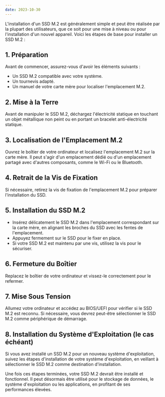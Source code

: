 ```yaml
---
date: 2023-10-30
---
```



L'installation d'un SSD M.2 est généralement simple et peut être réalisée par la plupart des utilisateurs, que ce soit pour une mise à niveau ou pour l'installation d'un nouvel appareil. Voici les étapes de base pour installer un SSD M.2 :

## 1. Préparation

Avant de commencer, assurez-vous d'avoir les éléments suivants :
- Un SSD M.2 compatible avec votre système.
- Un tournevis adapté.
- Un manuel de votre carte mère pour localiser l'emplacement M.2.

## 2. Mise à la Terre

Avant de manipuler le SSD M.2, déchargez l'électricité statique en touchant un objet métallique non peint ou en portant un bracelet anti-électricité statique.

## 3. Localisation de l'Emplacement M.2

Ouvrez le boîtier de votre ordinateur et localisez l'emplacement M.2 sur la carte mère. Il peut s'agir d'un emplacement dédié ou d'un emplacement partagé avec d'autres composants, comme le Wi-Fi ou le Bluetooth.

## 4. Retrait de la Vis de Fixation

Si nécessaire, retirez la vis de fixation de l'emplacement M.2 pour préparer l'installation du SSD.

## 5. Installation du SSD M.2

- Insérez délicatement le SSD M.2 dans l'emplacement correspondant sur la carte mère, en alignant les broches du SSD avec les fentes de l'emplacement.
- Appuyez fermement sur le SSD pour le fixer en place.
- Si votre SSD M.2 est maintenu par une vis, utilisez la vis pour le sécuriser.

## 6. Fermeture du Boîtier

Replacez le boîtier de votre ordinateur et vissez-le correctement pour le refermer.

## 7. Mise Sous Tension

Allumez votre ordinateur et accédez au BIOS/UEFI pour vérifier si le SSD M.2 est reconnu. Si nécessaire, vous devrez peut-être sélectionner le SSD M.2 comme périphérique de démarrage.

## 8. Installation du Système d'Exploitation (le cas échéant)

Si vous avez installé un SSD M.2 pour un nouveau système d'exploitation, suivez les étapes d'installation de votre système d'exploitation, en veillant à sélectionner le SSD M.2 comme destination d'installation.

Une fois ces étapes terminées, votre SSD M.2 devrait être installé et fonctionnel. Il peut désormais être utilisé pour le stockage de données, le système d'exploitation ou les applications, en profitant de ses performances élevées.
